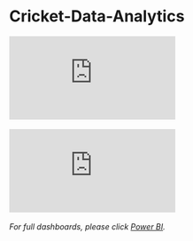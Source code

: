 # Cricket-Data-Analytics
![Analysis](https://github.com/Rui-Huang-dotcom/Cricket-Data-Analytics/blob/main/primary_and_secondary_analysis.pdf)

![Power BI](https://github.com/Rui-Huang-dotcom/Cricket-Data-Analytics/blob/main/cricket.pdf)

*For full dashboards, please click [Power BI](https://app.powerbi.com/links/M7rMkxQfS5?ctid=26ccfbb4-7816-4f43-a236-b6fffb84cfc1&pbi_source=linkShare&bookmarkGuid=2ea23a3d-0232-4413-9d6c-13a8f17ce8e5).*

